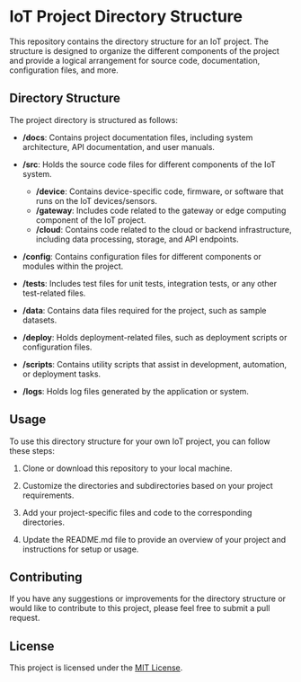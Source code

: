 # IoT Project Directory Structure

This repository contains the directory structure for an IoT project. The structure is designed to organize the different components of the project and provide a logical arrangement for source code, documentation, configuration files, and more.

## Directory Structure

The project directory is structured as follows:

- **/docs**: Contains project documentation files, including system architecture, API documentation, and user manuals.

- **/src**: Holds the source code files for different components of the IoT system.
  - **/device**: Contains device-specific code, firmware, or software that runs on the IoT devices/sensors.
  - **/gateway**: Includes code related to the gateway or edge computing component of the IoT project.
  - **/cloud**: Contains code related to the cloud or backend infrastructure, including data processing, storage, and API endpoints.

- **/config**: Contains configuration files for different components or modules within the project.

- **/tests**: Includes test files for unit tests, integration tests, or any other test-related files.

- **/data**: Contains data files required for the project, such as sample datasets.

- **/deploy**: Holds deployment-related files, such as deployment scripts or configuration files.

- **/scripts**: Contains utility scripts that assist in development, automation, or deployment tasks.

- **/logs**: Holds log files generated by the application or system.

## Usage

To use this directory structure for your own IoT project, you can follow these steps:

1. Clone or download this repository to your local machine.

2. Customize the directories and subdirectories based on your project requirements.

3. Add your project-specific files and code to the corresponding directories.

4. Update the README.md file to provide an overview of your project and instructions for setup or usage.

## Contributing

If you have any suggestions or improvements for the directory structure or would like to contribute to this project, please feel free to submit a pull request.

## License

This project is licensed under the [MIT License](LICENSE).
